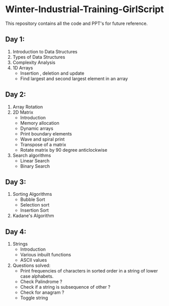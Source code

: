 # Winter-Industrial-Training-GirlScript
This repository contains all the code and PPT's for future reference.

## Day 1:
1. Introduction to Data Structures 
2. Types of Data Structures
3. Complexity Analysis
4. 1D Arrays
    * Insertion , deletion and update
    * Find largest and second largest element in an array

## Day 2:
1. Array Rotation
2. 2D Matrix
    * Introduction
    * Memory allocation
    * Dynamic arrays
    * Print boundary elements
    * Wave and spiral print
    * Transpose of a matrix
    * Rotate matrix by 90 degree anticlockwise
 3. Search algorithms
    * Linear Search
    * Binary Search


## Day 3:
1. Sorting Algorithms
   * Bubble Sort
   * Selection sort
   * Insertion Sort
2. Kadane's Algorithm

## Day 4:
1. Strings
   * Introduction
   * Various inbuilt functions
   * ASCII values
2. Questions solved:
   * Print frequencies of characters in sorted order in a string of lower case alphabets.
   * Check Palindrome ?
   * Check if a string is subsequence of other ?
   * Check for anagram ?
   * Toggle string


